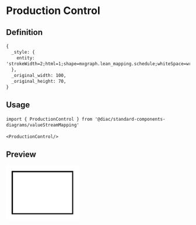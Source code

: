 # Production Control

## Definition

```
{
  _style: { 
    entity: 'strokeWidth=2;html=1;shape=mxgraph.lean_mapping.schedule;whiteSpace=wrap;align=center;',
  },
  _original_width: 100,
  _original_height: 70,
}
```

## Usage

```
import { ProductionControl } from '@diac/standard-components-diagrams/valueStreamMapping'

<ProductionControl/>
```

## Preview

<img src="./production-control.png" width="200"/>
